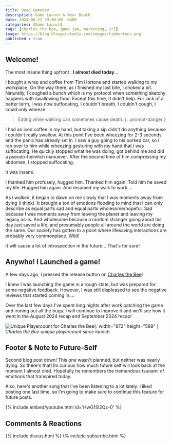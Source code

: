 ```yaml
---
title: Dead Gamedev
description: Game Launch & Near Death
date: 2024-08-22 19:00:00 -0400
categories: [Game Launch]
tags: [charles the bee, game jam, marketing, irl]
image: https://blog.bluepinstudio.com/images/timhortons.png
published : true
---
```


## Welcome!

The most insane thing upfront : **I almost died today**... 

I bought a wrap and coffee from Tim Hortons and started walking to my workplace. On the way there, as I finished my last bite, I choked a bit. Naturally, I coughed a bunch which is my protocol when something sketchy happens with swallowing food. Except this time, It didn't help. For lack of a better term, I was now suffocating. I couldn't breath, I couldn't cough, I could only wheeze.

> Eating while walking can sometimes cause death.
{: .prompt-danger } 

I had an iced coffee in my hand, but taking a sip didn't do anything because I couldn't really swallow. At this point I've been wheezing for 2-3 seconds and the panic has already set in. I saw a guy going to his parked car, so i ran over to him while wheezing gesturing with my hand that i was suffocating. He quickly stopped what he was doing, got behind me and did a pseudo-heimlich manuever. After the second time of him compressing my abdomen, I stopped suffocating.

It was insane.

I thanked him profusely, hugged him. Thanked him again. Told him he saved my life. Hugged him again. And resumed my walk to work....

As i walked, it began to dawn on me slowly that I was moments away from dying (i think). It brought a ton of emotions flooding to mind that I can only describe as equal parts sad and equal parts wholesome/hopeful. Sad because I was moments away from leaving the planet and leaving my legacy as-is. And wholesome because a random stranger going about his day just saved a life, and presumably people all around the world are doing the same. Our society has gotten to a point where lifesaving interactions are probably very commonplace. Wild!

It will cause a lot of introspection in the future... That's for sure!

## Anywho! I Launched a game!

A few days ago, I pressed the release button on [Charles the Bee](https://store.steampowered.com/app/2485090/Charles_the_Bee/)! 

I knew I was launching the game in a rough state, but was prepared for some negative feedback. However, I was still displeased to see the negative reviews that started coming in....

Over the last few days I've spent long nights after work patching the game and ironing out all the bugs. I will continue to improve it and we'll see how it went in the August 2024 recap and September 2024 recap!
 
![Unique Playercount for Charles the Bee](https://blog.bluepinstudio.com/images/CharlesChart.PNG){: width="972" height="589" }
_Charles the Bee unique playercount since launch_


## Footer & Note to Future-Self

Second blog post down! This one wasn't planned, but neither was nearly dying. So there's that! Im curious how much future self will look back at the moment I almost died. Hopefully he remembers the tremendous tsunami of emotions that transpired today.

Also, here's another song that I've been listening to a lot lately. I liked posting one last time, so I'm going to make sure to continue this feature for future posts.

{% include embed/youtube.html id='HwG1Sl2Qz-0' %}

## Comments & Reactions

{% include discus.html %}
{% include subscribe.html %}